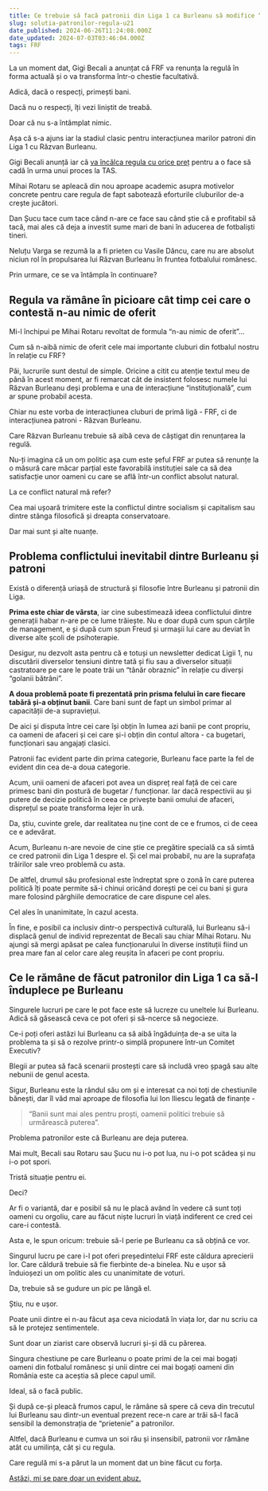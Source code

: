 ```yaml
---
title: Ce trebuie să facă patronii din Liga 1 ca Burleanu să modifice “regula U21” în favoarea lor
slug: solutia-patronilor-regula-u21
date_published: 2024-06-26T11:24:08.000Z
date_updated: 2024-07-03T03:46:04.000Z
tags: FRF
---
```


La un moment dat, Gigi Becali a anunțat că FRF va renunța la regulă în forma actuală și o va transforma într-o chestie facultativă.

Adică, dacă o respecți, primești bani.

Dacă nu o respecți, îți vezi liniștit de treabă.

Doar că nu s-a întâmplat nimic.

Așa că s-a ajuns iar la stadiul clasic pentru interacțiunea marilor patroni din Liga 1 cu Răzvan Burleanu.

Gigi Becali anunță iar că [va încălca regula cu orice preț](https://www.digisport.ro/fotbal/liga-1/mihai-rotaru-a-intervenit-dupa-ce-a-auzit-ce-a-spus-gigi-becali-despre-regula-u21-ce-propuneri-are-pentru-frf-3036189) pentru a o face să cadă în urma unui proces la TAS.

Mihai Rotaru se apleacă din nou aproape academic asupra motivelor concrete pentru care regula de fapt sabotează eforturile cluburilor de-a crește jucători.

Dan Șucu tace cum tace când n-are ce face sau când știe că e profitabil să tacă, mai ales că deja a investit sume mari de bani în aducerea de fotbaliști tineri.

Neluțu Varga se rezumă la a fi prieten cu Vasile Dâncu, care nu are absolut niciun rol în propulsarea lui Răzvan Burleanu în fruntea fotbalului românesc.

Prin urmare, ce se va întâmpla în continuare?

## Regula va rămâne în picioare cât timp cei care o contestă n-au nimic de oferit

Mi-l închipui pe Mihai Rotaru revoltat de formula “n-au nimic de oferit”...

Cum să n-aibă nimic de oferit cele mai importante cluburi din fotbalul nostru în relație cu FRF?

Păi, lucrurile sunt destul de simple. Oricine a citit cu atenție textul meu de până în acest moment, ar fi remarcat cât de insistent folosesc numele lui Răzvan Burleanu deși problema e una de interacțiune “instituțională”, cum ar spune probabil acesta.

Chiar nu este vorba de interacțiunea cluburi de primă ligă - FRF, ci de interacțiunea patroni - Răzvan Burleanu.

Care Răzvan Burleanu trebuie să aibă ceva de câștigat din renunțarea la regulă. 

Nu-ți imagina că un om politic așa cum este șeful FRF ar putea să renunțe la o măsură care măcar parțial este favorabilă instituției sale ca să dea satisfacție unor oameni cu care se află într-un conflict absolut natural.

La ce conflict natural mă refer?

Cea mai ușoară trimitere este la conflictul dintre socialism și capitalism sau dintre stânga filosofică și dreapta conservatoare.

Dar mai sunt și alte nuanțe.

## Problema conflictului inevitabil dintre Burleanu și patroni

Există o diferență uriașă de structură și filosofie între Burleanu și patronii din Liga.

**Prima este chiar de vârsta**, iar cine subestimează ideea conflictului dintre generații habar n-are pe ce lume trăiește. Nu e doar după cum spun cărțile de management, e și după cum spun Freud și urmașii lui care au deviat în diverse alte școli de psihoterapie.

Desigur, nu dezvolt asta pentru că e totuși un newsletter dedicat Ligii 1, nu discutării diverselor tensiuni dintre tată și fiu sau a diverselor situații castratoare pe care le poate trăi un “tânăr obraznic” în relație cu diverși “golanii bătrâni”.

**A doua problemă poate fi prezentată prin prisma felului în care fiecare tabără și-a obținut banii**. Care bani sunt de fapt un simbol primar al capacității de-a supraviețui. 

De aici și disputa între cei care își obțin în lumea azi banii pe cont propriu, ca oameni de afaceri și cei care și-i obțin din contul altora - ca bugetari, funcționari sau angajați clasici.

Patronii fac evident parte din prima categorie, Burleanu face parte la fel de evident din cea de-a doua categorie.

Acum, unii oameni de afaceri pot avea un dispreț real față de cei care primesc bani din postură de bugetar / funcționar. Iar dacă respectivii au și putere de decizie politică în ceea ce privește banii omului de afaceri, disprețul se poate transforma lejer în ură.

Da, știu, cuvinte grele, dar realitatea nu ține cont de ce e frumos, ci de ceea ce e adevărat.

Acum, Burleanu n-are nevoie de cine știe ce pregătire specială ca să simtă ce cred patronii din Liga 1 despre el. Și cel mai probabil, nu are la suprafața trăirilor sale vreo problemă cu asta.

De altfel, drumul său profesional este îndreptat spre o zonă în care puterea politică îți poate permite să-i chinui oricând dorești pe cei cu bani și gura mare folosind pârghiile democratice de care dispune cel ales.

Cel ales în unanimitate, în cazul acesta.

În fine, e posibil ca inclusiv dintr-o perspectivă culturală, lui Burleanu să-i displacă genul de individ reprezentat de Becali sau chiar Mihai Rotaru. Nu ajungi să mergi apăsat pe calea funcționarului în diverse instituții fiind un prea mare fan al celor care aleg reușita în afaceri pe cont propriu. 

## Ce le rămâne de făcut patronilor din Liga 1 ca să-l înduplece pe Burleanu

Singurele lucruri pe care le pot face este să lucreze cu uneltele lui Burleanu. Adică să găsească ceva ce pot oferi și să-ncerce să negocieze.

Ce-i poți oferi astăzi lui Burleanu ca să aibă îngăduința de-a se uita la problema ta și să o rezolve printr-o simplă propunere într-un Comitet Executiv?

Blegii ar putea să facă scenarii prostești care să includă vreo șpagă sau alte nebunii de genul acesta.

Sigur, Burleanu este la rândul său om și e interesat ca noi toți de chestiunile bănești, dar îl văd mai aproape de filosofia lui Ion Iliescu legată de finanțe - 

> “Banii sunt mai ales pentru proști, oamenii politici trebuie să urmărească puterea”.

Problema patronilor este că Burleanu are deja puterea.

Mai mult, Becali sau Rotaru sau Șucu nu i-o pot lua, nu i-o pot scădea și nu i-o pot spori.

Tristă situație pentru ei.

Deci?

Ar fi o variantă, dar e posibil să nu le placă având în vedere că sunt toți oameni cu orgoliu, care au făcut niște lucruri în viață indiferent ce cred cei care-i contestă.

Asta e, le spun oricum: trebuie să-l perie pe Burleanu ca să obțină ce vor.

Singurul lucru pe care i-l pot oferi președintelui FRF este căldura aprecierii lor. Care căldură trebuie să fie fierbinte de-a binelea. Nu e ușor să înduioșezi un om politic ales cu unanimitate de voturi.

Da, trebuie să se gudure un pic pe lângă el.

Știu, nu e ușor. 

Poate unii dintre ei n-au făcut așa ceva niciodată în viața lor, dar nu scriu ca să le protejez sentimentele.

Sunt doar un ziarist care observă lucruri și-și dă cu părerea.

Singura chestiune pe care Burleanu o poate primi de la cei mai bogați oameni din fotbalul românesc și unii dintre cei mai bogați oameni din România este ca aceștia să plece capul umil.

Ideal, să o facă public.

Și după ce-și pleacă frumos capul, le rămâne să spere că ceva din trecutul lui Burleanu sau dintr-un eventual prezent rece-n care ar trăi să-l facă sensibil la demonstrația de “prietenie” a patronilor.

Altfel, dacă Burleanu e cumva un soi rău și insensibil, patronii vor rămâne atât cu umilința, cât și cu regula.

Care regulă mi s-a părut la un moment dat un bine făcut cu forța.

[Astăzi, mi se pare doar un evident abuz.](https://iamsport.ro/editorial/bucata-mare-de-dreptate-a-lui-becali-in-povestea-votului-legat-de-regula-u21-id815.html)
